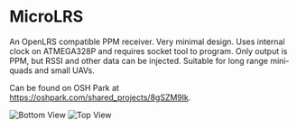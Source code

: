 # MicroLRS
An OpenLRS compatible PPM receiver. Very minimal design. Uses internal clock on ATMEGA328P and requires socket tool to program. Only output is PPM, but RSSI and other data can be injected. Suitable for long range mini-quads and small UAVs.

Can be found on OSH Park at https://oshpark.com/shared_projects/8gSZM9lk.

<img src="https://644db4de3505c40a0444-327723bce298e3ff5813fb42baeefbaa.ssl.cf1.rackcdn.com/bebed3b04b8d52c13ae3f9897465495f.png" alt="Bottom View">
<img src="https://644db4de3505c40a0444-327723bce298e3ff5813fb42baeefbaa.ssl.cf1.rackcdn.com/6791c58d3359f19c493cc0d20b34c80c.png" alt="Top View">
